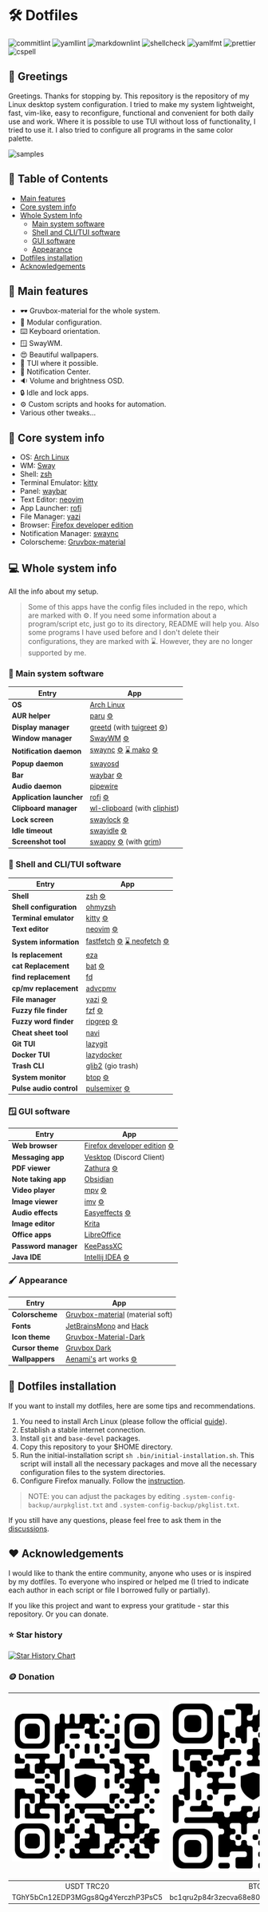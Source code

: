 # :hammer_and_wrench: Dotfiles

![commitlint](https://img.shields.io/github/actions/workflow/status/CelticBoozer/dotfiles/commitlint.yaml?branch=master&label=commitlint)
![yamllint](https://img.shields.io/github/actions/workflow/status/CelticBoozer/dotfiles/yamllint.yaml?branch=master&label=yamllint)
![markdownlint](https://img.shields.io/github/actions/workflow/status/CelticBoozer/dotfiles/markdownlint.yaml?branch=master&label=markdownlint)
![shellcheck](https://img.shields.io/github/actions/workflow/status/CelticBoozer/dotfiles/shellcheck.yaml?branch=master&label=shellcheck)
![yamlfmt](https://img.shields.io/github/actions/workflow/status/CelticBoozer/dotfiles/yamlfmt.yaml?branch=master&label=yamlfmt)
![prettier](https://img.shields.io/github/actions/workflow/status/CelticBoozer/dotfiles/prettier.yaml?branch=master&label=prettier)
![cspell](https://img.shields.io/github/actions/workflow/status/CelticBoozer/dotfiles/cspell.yaml?branch=master&label=cspell)

## :wave: Greetings

Greetings. Thanks for stopping by. This repository is the repository of my Linux
desktop system configuration. I tried to make my system lightweight, fast,
vim-like, easy to reconfigure, functional and convenient for both daily use and
work. Where it is possible to use TUI without loss of functionality, I tried to
use it. I also tried to configure all programs in the same color palette.

![samples](assets/final.png "Gallery")

## :bookmark_tabs: Table of Contents

- [Main features](#stars-main-features)
- [Core system info](#brain-core-system-info)
- [Whole System Info](#computer-whole-system-info)
  - [Main system software](#brain-main-system-software)
  - [Shell and CLI/TUI software](#shell-shell-and-clitui-software)
  - [GUI software](#window-gui-software)
  - [Appearance](#paintbrush-appearance)
- [Dotfiles installation](#rocket-dotfiles-installation)
- [Acknowledgements](#heart-acknowledgements)

## :stars: Main features

- :dark_sunglasses: Gruvbox-material for the whole system.
- :wrench: Modular configuration.
- :keyboard: Keyboard orientation.
- :window: SwayWM.
- :heart_eyes: Beautiful wallpapers.
- :floppy_disk: TUI where it possible.
- :bell: Notification Center.
- :sound: Volume and brightness OSD.
- :lock: Idle and lock apps.
- :gear: Custom scripts and hooks for automation.
- Various other tweaks...

## :brain: Core system info

- OS: [Arch Linux](https://archlinux.org/)
- WM: [Sway](https://github.com/swaywm/sway/)
- Shell: [zsh](https://github.com/zsh-users/zsh/)
- Terminal Emulator: [kitty](https://github.com/kovidgoyal/kitty/)
- Panel: [waybar](https://github.com/Alexays/Waybar/)
- Text Editor: [neovim](https://github.com/neovim/neovim/)
- App Launcher: [rofi](https://github.com/lbonn/rofi/)
- File Manager: [yazi](https://github.com/sxyazi/yazi/)
- Browser: [Firefox developer edition](https://www.mozilla.org/en-US/firefox/developer/)
- Notification Manager: [swaync](https://github.com/ErikReider/SwayNotificationCenter/)
- Colorscheme: [Gruvbox-material](https://github.com/sainnhe/gruvbox-material/)

## :computer: Whole system info
<!-- markdownlint-disable MD013 -->
All the info about my setup.

> Some of this apps have the config files included in the repo, which are
  marked with :gear:. If you need some information about a program/script etc,
  just go to its directory, README will help you.
  Also some programs I have used before and I don't delete their configurations,
   they are marked with :hourglass:. However, they are no longer supported by
   me.

### :brain: Main system software

| Entry                    | App                                                                                                                                                                           |
| ------------------------ | ----------------------------------------------------------------------------------------------------------------------------------------------------------------------------- |
| **OS**                   | [Arch Linux](https://archlinux.org/)                                                                                                                                          |
| **AUR helper**           | [paru](https://github.com/Morganamilo/paru/) [:gear:](../.config/paru/)                                                                                                       |
| **Display manager**      | [greetd](https://sr.ht/~kennylevinsen/greetd/) (with [tuigreet](https://github.com/apognu/tuigreet/) [:gear:](../.system-config-backup/greetd/))                              |
| **Window manager**       | [SwayWM](https://github.com/swaywm/sway/) [:gear:](../.config/sway/)                                                                                                          |
| **Notification daemon**  | [swaync](https://github.com/ErikReider/SwayNotificationCenter/) [:gear:](../.config/swaync/) [:hourglass: mako](https://github.com/emersion/mako/) [:gear:](../.config/mako/) |
| **Popup daemon**         | [swayosd](https://github.com/ErikReider/SwayOSD/)                                                                                                                             |
| **Bar**                  | [waybar](https://github.com/Alexays/Waybar/) [:gear:](../.config/waybar/)                                                                                                     |
| **Audio daemon**         | [pipewire](https://github.com/PipeWire/pipewire/)                                                                                                                             |
| **Application launcher** | [rofi](https://github.com/lbonn/rofi/) [:gear:](../.config/rofi/)                                                                                                             |
| **Clipboard manager**    | [wl-clipboard](https://github.com/bugaevc/wl-clipboard/) (with [cliphist](https://github.com/sentriz/cliphist/))                                                              |
| **Lock screen**          | [swaylock](https://github.com/jirutka/swaylock-effects/) [:gear:](../.config/swaylock/)                                                                                       |
| **Idle timeout**         | [swayidle](https://github.com/hyprwm/hypridle/) [:gear:](../.config/swayidle/)                                                                                                |
| **Screenshot tool**      | [swappy](https://github.com/jtheoof/swappy/) [:gear:](../.config/swayidle/) (with [grim](https://sr.ht/~emersion/grim/))                                                      |

### :shell: Shell and CLI/TUI software

| Entry                   | App                                                                                                                                                                                       |
| ----------------------- | ----------------------------------------------------------------------------------------------------------------------------------------------------------------------------------------- |
| **Shell**               | [zsh](https://github.com/zsh-users/zsh/) [:gear:](../.zshrc)                                                                                                                              |
| **Shell configuration** | [ohmyzsh](https://github.com/ohmyzsh/ohmyzsh/)                                                                                                                                            |
| **Terminal emulator**   | [kitty](https://sw.kovidgoyal.net/kitty/) [:gear:](../.config/kitty/)                                                                                                                     |
| **Text editor**         | [neovim](https://neovim.io/) [:gear:](../.config/nvim/)                                                                                                                                   |
| **System information**  | [fastfetch](https://github.com/LinusDierheimer/fastfetch/) [:gear:](../.config/fastfetch/) [:hourglass: neofetch](https://github.com/dylanaraps/neofetch/) [:gear:](../.config/neofetch/) |
| **ls replacement**      | [eza](https://github.com/eza-community/eza/)                                                                                                                                              |
| **cat Replacement**     | [bat](https://github.com/sharkdp/bat/) [:gear:](../.config/bat/)                                                                                                                          |
| **find replacement**    | [fd](https://github.com/sharkdp/fd/)                                                                                                                                                      |
| **cp/mv replacement**   | [advcpmv](https://github.com/jarun/advcpmv)                                                                                                                                               |
| **File manager**        | [yazi](https://github.com/sxyazi/yazi/) [:gear:](../.config/yazi/)                                                                                                                        |
| **Fuzzy file finder**   | [fzf](https://github.com/junegunn/fzf/)  [:gear:](../.fzfrc)                                                                                                                              |
| **Fuzzy word finder**   | [ripgrep](https://github.com/BurntSushi/ripgrep/) [:gear:](../.ripgreprc)                                                                                                                 |
| **Cheat sheet tool**    | [navi](https://github.com/denisidoro/navi)                                                                                                                                                |
| **Git TUI**             | [lazygit](https://github.com/jesseduffield/lazygit/)                                                                                                                                      |
| **Docker TUI**          | [lazydocker](https://github.com/jesseduffield/lazydocker/)                                                                                                                                |
| **Trash CLI**           | [glib2](https://archlinux.org/packages/core/x86_64/glib2) (gio trash)                                                                                                                     |
| **System monitor**      | [btop](https://github.com/aristocratos/btop/) [:gear:](../.config/btop/)                                                                                                                  |
| **Pulse audio control** | [pulsemixer](https://github.com/GeorgeFilipkin/pulsemixer/) [:gear:](../.config/pulsemixer.cfg)                                                                                           |

### :window: GUI software

| Entry                | App                                                                                                         |
| -------------------- | ----------------------------------------------------------------------------------------------------------- |
| **Web browser**      | [Firefox developer edition](https://www.mozilla.org/en-US/firefox/developer/) [:gear:](../.config/firefox/) |
| **Messaging app**    | [Vesktop](https://github.com/Vencord/Vesktop/) (Discord Client)                                             |
| **PDF viewer**       | [Zathura](https://github.com/pwmt/zathura/) [:gear:](../.config/zathura/)                                   |
| **Note taking app**  | [Obsidian](https://obsidian.md/)                                                                            |
| **Video player**     | [mpv](https://github.com/mpv-player/mpv/) [:gear:](../.config/mpv/)                                         |
| **Image viewer**     | [imv](https://github.com/eXeC64/imv/) [:gear:](../.config/imv/)                                             |
| **Audio effects**    | [Easyeffects](https://github.com/wwmm/easyeffects/) [:gear:](../.config/easyeffects/)                       |
| **Image editor**     | [Krita](https://krita.org/)                                                                                 |
| **Office apps**      | [LibreOffice](https://www.libreoffice.org/)                                                                 |
| **Password manager** | [KeePassXC](https://github.com/keepassxreboot/keepassxc/)                                                   |
| **Java IDE**         | [Intellij IDEA](https://www.jetbrains.com/idea/) [:gear:](../.ideavimrc)                                    |

### :paintbrush: Appearance

| Entry            | App                                                                                                           |
| ---------------- | ------------------------------------------------------------------------------------------------------------- |
| **Colorscheme**  | [Gruvbox-material](https://github.com/sainnhe/gruvbox-material/) (material soft)                              |
| **Fonts**        | [JetBrainsMono](https://www.jetbrains.com/es-es/lp/mono/) and [Hack](https://github.com/source-foundry/Hack/) |
| **Icon theme**   | [Gruvbox-Material-Dark](https://github.com/TheGreatMcPain/gruvbox-material-gtk/)                              |
| **Cursor theme** | [Gruvbox Dark](https://gitlab.com/cursors/simp1e/)                                                            |
| **Wallpappers**  | [Aenami's](https://www.instagram.com/aenami.art/) art works [:gear:](../.wallpaper/)                          |

## :rocket: Dotfiles installation

If you want to install my dotfiles, here are some tips and recommendations.

1. You need to install Arch Linux (please follow the official
   [guide](https://wiki.archlinux.org/title/Installation_guide)).
2. Establish a stable internet connection.
3. Install `git` and `base-devel` packages.
4. Copy this repository to your $HOME directory.
5. Run the initial-installation script `sh .bin/initial-installation.sh`. This
   script will install all the necessary packages and move all the necessary
   configuration files to the system directories.
6. Configure Firefox manually. Follow the [instruction](../.config/firefox/).

> NOTE: you can adjust the packages by editing
  `.system-config-backup/aurpkglist.txt` and `.system-config-backup/pkglist.txt`.

If you still have any questions, please feel free to ask them in the
[discussions](https://github.com/CelticBoozer/dotfiles/discussions/).

## :heart: Acknowledgements

I would like to thank the entire community, anyone who uses or is inspired by
my dotfiles. To everyone who inspired or helped me (I tried to indicate each
author in each script or file I borrowed fully or partially).

If you like this project and want to express your gratitude - star this
repository. Or you can donate.

### :star: Star history

[![Star History Chart](https://api.star-history.com/svg?repos=CelticBoozer/dotfiles&type=Timeline&theme=dark)](https://star-history.com/#CelticBoozer/dotfiles&Timeline)

### :coin: Donation
<!-- markdownlint-disable MD033 -->
| ![USDT-TRC20](assets/USDT.jpg)     | ![BTC](assets/BTC.jpg)                     | ![ETH](assets/ETH.jpg)                     |
|:----------------------------------:|:------------------------------------------:|:------------------------------------------:|
| USDT TRC20                         | BTC                                        | ETH                                        |
| TGhY5bCn12EDP3MGgs8Qg4YerczhP3PsC5 | bc1qru2p84r3zecva68e804jtjqp923mx2eekqwg3a | 0xb00d88737B0BD4f5cb5fc7519b3d27045b796ceb |
